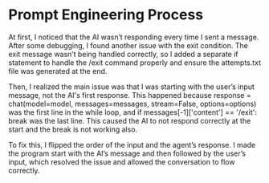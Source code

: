 # Prompt Engineering Process
At first, I noticed that the AI wasn’t responding every time I sent a message. After some debugging, I found another issue with the exit condition. The exit message wasn’t being handled correctly, so I added a separate if statement to handle the /exit command properly and ensure the attempts.txt file was generated at the end.

Then, I realized the main issue was that I was starting with the user’s input message, not the AI's first response. This happened because response = chat(model=model, messages=messages, stream=False, options=options) was the first line in the while loop, and if messages[-1]['content'] == '/exit': break was the last line. This caused the AI to not respond correctly at the start and the break is not working also. 

To fix this, I flipped the order of the input and the agent’s response. I made the program start with the AI’s message and then followed by the user’s input, which resolved the issue and allowed the conversation to flow correctly.